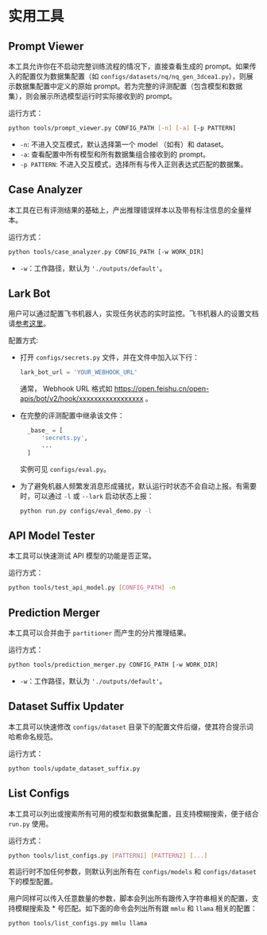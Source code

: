 # 实用工具

## Prompt Viewer

本工具允许你在不启动完整训练流程的情况下，直接查看生成的 prompt。如果传入的配置仅为数据集配置（如 `configs/datasets/nq/nq_gen_3dcea1.py`），则展示数据集配置中定义的原始 prompt。若为完整的评测配置（包含模型和数据集），则会展示所选模型运行时实际接收到的 prompt。

运行方式：

```bash
python tools/prompt_viewer.py CONFIG_PATH [-n] [-a] [-p PATTERN]
```

- `-n`: 不进入交互模式，默认选择第一个 model （如有）和 dataset。
- `-a`: 查看配置中所有模型和所有数据集组合接收到的 prompt。
- `-p PATTERN`: 不进入交互模式，选择所有与传入正则表达式匹配的数据集。

## Case Analyzer

本工具在已有评测结果的基础上，产出推理错误样本以及带有标注信息的全量样本。

运行方式：

```bash
python tools/case_analyzer.py CONFIG_PATH [-w WORK_DIR]
```

- `-w`：工作路径，默认为 `'./outputs/default'`。

## Lark Bot

用户可以通过配置飞书机器人，实现任务状态的实时监控。飞书机器人的设置文档请[参考这里](https://open.feishu.cn/document/ukTMukTMukTM/ucTM5YjL3ETO24yNxkjN?lang=zh-CN#7a28964d)。

配置方式:

- 打开 `configs/secrets.py` 文件，并在文件中加入以下行：

  ```python
  lark_bot_url = 'YOUR_WEBHOOK_URL'
  ```

  通常， Webhook URL 格式如 https://open.feishu.cn/open-apis/bot/v2/hook/xxxxxxxxxxxxxxxxx 。

- 在完整的评测配置中继承该文件：

  ```python
    _base_ = [
        'secrets.py',
        ...
    ]
  ```

  实例可见 `configs/eval.py`。

- 为了避免机器人频繁发消息形成骚扰，默认运行时状态不会自动上报。有需要时，可以通过 `-l` 或 `--lark` 启动状态上报：

  ```bash
  python run.py configs/eval_demo.py -l
  ```

## API Model Tester

本工具可以快速测试 API 模型的功能是否正常。

运行方式：

```bash
python tools/test_api_model.py [CONFIG_PATH] -n
```

## Prediction Merger

本工具可以合并由于 `partitioner` 而产生的分片推理结果。

运行方式：

```bash
python tools/prediction_merger.py CONFIG_PATH [-w WORK_DIR]
```

- `-w`：工作路径，默认为 `'./outputs/default'`。

## Dataset Suffix Updater

本工具可以快速修改 `configs/dataset` 目录下的配置文件后缀，使其符合提示词哈希命名规范。

运行方式：

```bash
python tools/update_dataset_suffix.py
```

## List Configs

本工具可以列出或搜索所有可用的模型和数据集配置，且支持模糊搜索，便于结合 `run.py` 使用。

运行方式：

```bash
python tools/list_configs.py [PATTERN1] [PATTERN2] [...]
```

若运行时不加任何参数，则默认列出所有在 `configs/models` 和 `configs/dataset` 下的模型配置。

用户同样可以传入任意数量的参数，脚本会列出所有跟传入字符串相关的配置，支持模糊搜索及 * 号匹配。如下面的命令会列出所有跟 `mmlu` 和 `llama` 相关的配置：

```bash
python tools/list_configs.py mmlu llama
```
